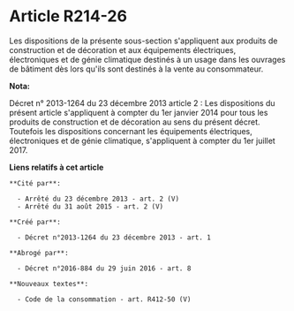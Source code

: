 # Article R214-26

Les dispositions de la présente sous-section s'appliquent aux produits de construction et de décoration et aux équipements
électriques, électroniques et de génie climatique destinés à un usage dans les ouvrages de bâtiment dès lors qu'ils sont
destinés à la vente au consommateur.

**Nota:**

Décret n° 2013-1264 du 23 décembre 2013 article 2 : Les dispositions du  présent article s'appliquent à compter du 1er
janvier 2014 pour tous les  produits de construction et de décoration au sens du présent décret.  Toutefois les dispositions
concernant les équipements électriques,  électroniques et de génie climatique, s'appliquent à compter du 1er  juillet 2017.

**Liens relatifs à cet article**

	**Cité par**:

	  - Arrêté du 23 décembre 2013 - art. 2 (V)
	  - Arrêté du 31 août 2015 - art. 2 (V)

	**Créé par**:

	  - Décret n°2013-1264 du 23 décembre 2013 - art. 1

	**Abrogé par**:

	  - Décret n°2016-884 du 29 juin 2016 - art. 8

	**Nouveaux textes**:

	  - Code de la consommation - art. R412-50 (V)
